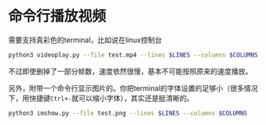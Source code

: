 # 命令行播放视频

需要支持真彩色的terminal，比如说在linux控制台
```bash
python3 videoplay.py --file test.mp4 --lines $LINES --columns $COLUMNS
```

不过即使删掉了一部分帧数，速度依然很慢，基本不可能按照原来的速度播放。

另外，附带一个命令行显示图片的。你把terminal的字体设置的足够小（很多情况下，用快捷键`Ctrl+-`就可以缩小字体），其实还是挺清晰的。
```bash
python3 imshow.py --file test.png --lines $LINES --columns $COLUMNS
```